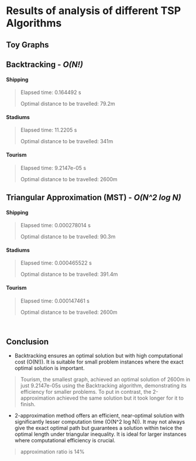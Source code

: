 # Results of analysis of different TSP Algorithms

## Toy Graphs 
## Backtracking - *O(N!)*
#### Shipping
>Elapsed time: 0.164492 s
>
>Optimal distance to be travelled: 79.2m
#### Stadiums
> Elapsed time: 11.2205 s
>
> Optimal distance to be travelled: 341m
#### Tourism
> Elapsed time: 9.2147e-05 s
> 
> Optimal distance to be travelled: 2600m

## Triangular Approximation (MST) - *O(N^2 log N)*
#### Shipping
> Elapsed time: 0.000278014 s
> 
> Optimal distance to be travelled: 90.3m
#### Stadiums
> Elapsed time: 0.000465522 s
> 
> Optimal distance to be travelled: 391.4m
#### Tourism
> Elapsed time: 0.000147461 s
> 
> Optimal distance to be travelled: 2600m
 
 <br>
 
 ## Conclusion
- Backtracking ensures an optimal solution but with high computational cost (O(N!)). It is suitable for small problem instances where the exact optimal solution is important.
> Tourism, the smallest graph, achieved an optimal solution of 2600m in just 9.2147e-05s using the Backtracking algorithm, demonstrating its efficiency for smaller problems. To put in contrast, the 2-approximation achieved the same solution but it took longer for it to finish.
 - 2-approximation method offers an efficient, near-optimal solution with significantly lesser computation time (O(N^2 log N)). It may not always give the exact optimal path but guarantees a solution within twice the optimal length under triangular inequality. It is ideal for larger instances where computational efficiency is crucial.
> approximation ratio is 14% 





